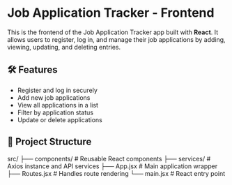 # Job Application Tracker - Frontend

This is the frontend of the Job Application Tracker app built with **React**. It allows users to register, log in, and manage their job applications by adding, viewing, updating, and deleting entries.

## 🛠️ Features

- Register and log in securely
- Add new job applications
- View all applications in a list
- Filter by application status
- Update or delete applications

## 🚀 Project Structure

src/
├── components/       # Reusable React components
├── services/         # Axios instance and API services
├── App.jsx           # Main application wrapper
├── Routes.jsx        # Handles route rendering
└── main.jsx          # React entry point